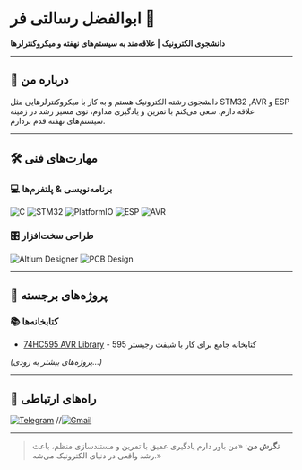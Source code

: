 # ابوالفضل رسالتی فر 🙂

**دانشجوی الکترونیک | علاقه‌مند به سیستم‌های نهفته و میکروکنترلرها**

---

## 📌 درباره من

دانشجوی رشته الکترونیک هستم و به کار با میکروکنترلرهایی مثل STM32 ,AVR و ESP علاقه دارم. سعی می‌کنم با تمرین و یادگیری مداوم، توی مسیر رشد در زمینه سیستم‌های نهفته قدم بردارم.

---

## 🛠 مهارت‌های فنی

### 💻 برنامه‌نویسی & پلتفرم‌ها
![C](https://img.shields.io/badge/-C-00599C?style=flat&logo=c&logoColor=white)
![STM32](https://img.shields.io/badge/-STM32-03234B?style=flat&logo=STMicroelectronics&logoColor=white)
![PlatformIO](https://img.shields.io/badge/-PlatformIO-ff6600?style=flat&logo=PlatformIO&logoColor=white)
![ESP](https://img.shields.io/badge/-ESP8266%2FESP32-E7352C?style=flat&logo=espressif&logoColor=white)
![AVR](https://img.shields.io/badge/-AVR-FF9900?style=flat&logo=Microchip&logoColor=white)

### 🎛 طراحی سخت‌افزار
![Altium Designer](https://img.shields.io/badge/-Altium%20Designer-A5915F?style=flat)
![PCB Design](https://img.shields.io/badge/-PCB%20Design-10AAEB?style=flat)

---

## 🚀 پروژه‌های برجسته

### 📚 کتابخانه‌ها
- [74HC595 AVR Library](https://github.com/IR-Quadro/74HC595-AVR-Library) - کتابخانه جامع برای کار با شیفت رجیستر 595

*(پروژه‌های بیشتر به زودی...)*

---

## 📮 راه‌های ارتباطی

[![Telegram](https://img.shields.io/badge/-Telegram-2CA5E0?style=for-the-badge&logo=telegram&logoColor=white)](https://t.me/IR_Quadro)
//[![Gmail](https://img.shields.io/badge/-Gmail-D14836?style=for-the-badge&logo=gmail&logoColor=white)](Abolfazl.ResalatiFar@gmail.com)

---

> **نگرش من**: «من باور دارم یادگیری عمیق با تمرین و مستندسازی منظم، باعث رشد واقعی در دنیای الکترونیک می‌شه.»
